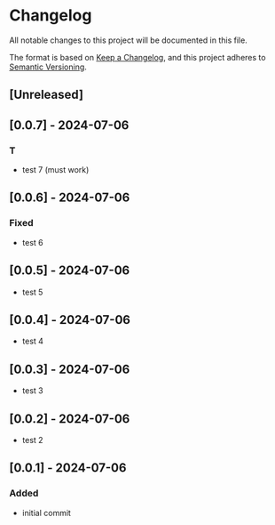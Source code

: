 # Changelog
All notable changes to this project will be documented in this file.

The format is based on [Keep a Changelog](https://keepachangelog.com/en/1.0.0/),
and this project adheres to [Semantic Versioning](https://semver.org/spec/v2.0.0.html).

## [Unreleased]

## [0.0.7] - 2024-07-06
### T
- test 7 (must work)

## [0.0.6] - 2024-07-06
### Fixed
- test 6

## [0.0.5] - 2024-07-06
- test 5

## [0.0.4] - 2024-07-06
- test 4

## [0.0.3] - 2024-07-06
- test 3

## [0.0.2] - 2024-07-06
- test 2

## [0.0.1] - 2024-07-06
### Added
- initial commit